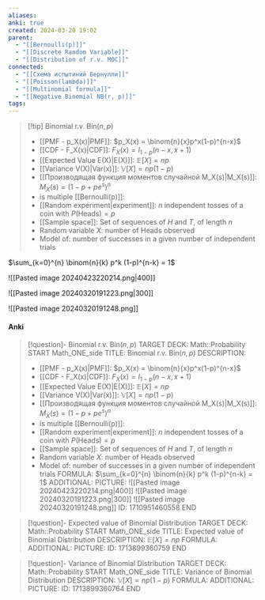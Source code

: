 ```yaml
---
aliases: 
anki: true
created: 2024-03-20 19:02
parent:
  - "[[Bernoulli(p)]]"
  - "[[Discrete Random Variable]]"
  - "[[Distribution of r.v. MOC]]"
connected:
  - "[[Схема испытиний Бернулли]]"
  - "[[Poisson(lambda)]]"
  - "[[Multinomial formula]]"
  - "[[Negative Binomial NB(r, p)]]"
tags:
---
```


> [!tip] Binomial r.v.  $\text{Bin}(n, p)$
> - [[PMF - p_X(x)|PMF]]: $p_X(x) = \binom{n}{x}p^x(1-p)^{n-x}$
> - [[CDF - F_X(x)|CDF]]: $F_X(x) = I_{1-p}(n-x, x+1)$
> - [[Expected Value E(X)|E(X)]]: $\mathbb{E}[X] = np$
> - [[Variance V(X)|Var(x)]]: $\mathbb{V}[X] = np(1-p)$
> - [[Производящая функция моментов случайной M_X(s)|M_X(s)]]: $M_X(s) = (1-p+pe^s)^n$  
> - is multiple [[Bernoulli(p)]]:
> - [[Random experiment|experiment]]: $n$ independent tosses of a coin with $P(\text{Heads}) = p$
> - [[Sample space]]: Set of sequences of $H$ and $T$, of length $n$
> - Random variable $X$: number of Heads observed
> - Model of: number of successes in a given number of independent trials

$\sum_{k=0}^{n} \binom{n}{k} p^k (1-p)^{n-k} = 1$

![[Pasted image 20240423220214.png|400]]

![[Pasted image 20240320191223.png|300]]

![[Pasted image 20240320191248.png]]

#### Anki
> [!question]- Binomial r.v.  $\text{Bin}(n, p)$
TARGET DECK: Math::Probability
START
Math_ONE_side
TITLE: Binomial r.v.  $\text{Bin}(n, p)$
DESCRIPTION: 
> - [[PMF - p_X(x)|PMF]]: $p_X(x) = \binom{n}{x}p^x(1-p)^{n-x}$
> - [[CDF - F_X(x)|CDF]]: $F_X(x) = I_{1-p}(n-x, x+1)$
> - [[Expected Value E(X)|E(X)]]: $\mathbb{E}[X] = np$
> - [[Variance V(X)|Var(x)]]: $\mathbb{V}[X] = np(1-p)$
> - [[Производящая функция моментов случайной M_X(s)|M_X(s)]]: $M_X(s) = (1-p+pe^s)^n$  
> - is multiple [[Bernoulli(p)]]:
> - [[Random experiment|experiment]]: $n$ independent tosses of a coin with $P(\text{Heads}) = p$
> - [[Sample space]]: Set of sequences of $H$ and $T$, of length $n$
> - Random variable $X$: number of Heads observed
> - Model of: number of successes in a given number of independent trials
FORMULA: 
$\sum_{k=0}^{n} \binom{n}{k} p^k (1-p)^{n-k} = 1$
ADDITIONAL:
PICTURE:
![[Pasted image 20240423220214.png|400]]
![[Pasted image 20240320191223.png|300]]
![[Pasted image 20240320191248.png]]
ID: 1710951460558
END

> [!question]- Expected value of Binomial Distribution
TARGET DECK: Math::Probability
START
Math_ONE_side
TITLE: Expected value of Binomial Distribution
DESCRIPTION: $\mathbb{E}[X] = np$
FORMULA: 
ADDITIONAL:
PICTURE:
ID: 1713899360759
END

> [!question]- Variance of Binomial Distribution
TARGET DECK: Math::Probability
START
Math_ONE_side
TITLE: Variance of Binomial Distribution
DESCRIPTION: $\mathbb{V}[X] = np(1-p)$
FORMULA: 
ADDITIONAL:
PICTURE:
ID: 1713899360764
END